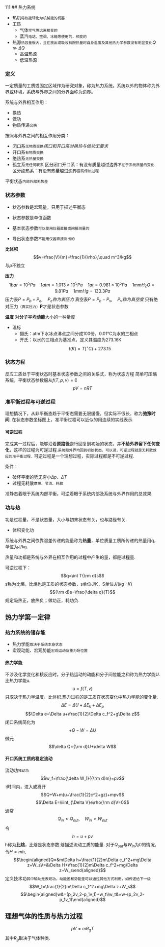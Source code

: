 111	## 热力系统
- 热机`将热能转化为机械能的机器`
- 工质
	- 气体`空气等远离相变的`
	- 蒸汽`电站、空调、冰箱等使用的，相变的`
- 热源`热容量很大，且在放出或吸收有限热量时自身温度及其他热力学参数没有明显变化`$Q\gg\Delta Q$
	- 高温热源
	- 低温热源

### 定义
一定质量的工质或固定区域作为研究对象，称为热力系统。系统以外的物体称为外界或环境，系统与外界之间的分界面称为边界。

系统与外界相互作用：
- 换热
- 做功
- 物质传递`交换`

按照与外界之间的相互作用分类：
- 闭口系`无物质交换`*闭口和开口系对换热与做功无要求*
- 开口系`有物质交换`
- 绝热系`无热量交换`
- 孤立系`无任何联系`
区分闭口开口系：有没有质量越过边界`不在于系统质量的变化`
区分绝热系：有没有热量越过边界`要有传热过程`

平衡状态`内部外部无势差`

### 状态参数
- 状态参数是宏观量，只用于描述平衡态
- 状态参数是单值函数

- 基本状态参数`可以使用仪器直接或间接测量的`
- 导出状态参数`不能用仪器直接测出的`

**比体积**$$v=\frac{V}{m}=\frac{1}{\rho},\quad m^3/kg$$与$\rho$不独立

**压力**
$$1 bar=10^5Pa\quad 1atm=1.013\times 10^5Pa\quad 1at=0.981\times 10^5Pa\quad1mmH_2O=9.81Pa\quad1mmHg=133.3Pa$$
压力表$P=P_b+P_e,\quad P_e称为表压力$
真空表$P=P_b-P_v,\quad P_v称为真空度$
只有绝对压力`（真实压力）`**P**才是状态参数

**温度**
对**分子平均动能**大小的一种量度
- 温标
	- 摄氏：atm下水冰点沸点之间分成100份，0.01℃为水的三相点
	- 开氏：以水的三相点为基准点，定义其温度为273.16K$$t(K)=T(^\circ C)+273.15$$
### 状态方程
反应工质处于平衡状态时基本状态参数之间的关系式，称为状态方程
简单可压缩系统，平衡状态参数服从$f(T,p,v)=0$$$pV=nRT$$
### 准平衡过程与可逆过程
理想情况下，从非平衡态趋于平衡态需要无限缓慢，但实际不很长，称为**弛豫时间**.
在状态参数坐标图上，准平衡过程可以近似的用连续的实线表示.

#### 可逆过程
完成某一过程后，能够沿着**原路径**逆行回复到初始的状态，并**不给外界留下任何变化**，这样的过程为可逆过程.`系统和外界均回到初始状态，可以说，可逆过程就是无耗散效应的准平衡过程.`
可逆过程是一个理想过程，实际过程都是不可逆过程.

条件：
- 破坏平衡的势无穷小$\Delta p、\Delta T$
- 过程无耗散`摩擦、节流、耗散`

准静态着眼于系统内部平衡，可逆着眼于系统内部及系统与外界作用的总效果.

### 功与热
功是过程量，不是状态量，大小与初末状态有关，也与路径有关.
- 体积变化功

系统与外界之间依靠温差传递的能量称为**热量**，单位质量工质所传递的热量用q，单位为J/kg.

热量和功都是系统与外界在相互作用的过程中产生的量，都是过程量.

可逆过程下：$$q=\int T{\rm d}s$$
s称为比熵，比熵也是工质的状态参数，s单位J/K，S单位$J/(kg\cdot K)$
$${\rm d}s=\frac{\delta q}{T}$$
规定吸热正，放热负；做功正，耗功负.

## 热力学第一定律
### 热力系统的储存能
- 热力学能`取决于系统本身状态`
- 宏观动能、宏观势能`宏观运动及重力场位置`

#### 热力学能
不涉及化学变化和核反应时，分子热运动的动能和分子间位能之和称为热力学能U.比热力学能u.$$u=f(T,v)$$
只取决于热力学温度、比体积.热力过程的是工质在状态变化中热力学能的变化量.
$$\Delta E=\Delta U+\Delta E_k+\Delta E_p$$
$$\Delta e=\Delta u+\frac{1}{2}\Delta c_f^2+g\Delta z$$
闭口系统简化为$$+Q-W=\Delta U$$
微元$$\delta Q={\rm d}U+\delta W$$
#### 开口系统工质的稳定流动
流动功`推动功`$$w_f=\frac{\delta W_1}{{\rm d}m}=pv$$
$\tau$时间内，进入或离开$$Q+W+m(u+\frac{1}{2}c^2+gz)+mpv$$
$$\Delta E=\iiint_{\Delta V}e\rho{\rm d}V=0$$
通常$$Q_{in}>Q_{out},\quad W_{in}<W_{out}$$
令$$h=u+pv$$
h称为**比焓**，比焓是状态参数.焓描述流动工质的能量.
对于$Q_{out}$与$W_{in}$为0的情况，令$H=mh$,$$\begin{aligned}Q=&m\Delta h+\frac{1}{2}m\Delta c_f^2+mg\Delta z+W_s\\=&\Delta H+\frac{1}{2}m\Delta c_f^2+mg\Delta z+W_s\end{aligned}$$
定义技术功`其中轴功是表观功，动能差和势能差可以通过其他方式利用，如传递给下一级`$$W_t=\frac{1}{2}m\Delta c_f^2+mg\Delta z+W_s$$
$$\begin{aligned}w&=(p_2v_2-p_1v_1)+w_t\\w_t&=w-(p_2v_2-p_1v_1)\end{aligned}$$
## 理想气体的性质与热力过程
$$pV=mR_gT$$其中$R_g$取决于气体种类.


